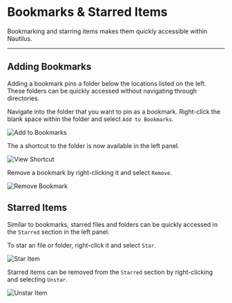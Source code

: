 # Bookmarks & Starred Items

Bookmarking and starring items makes them quickly accessible within Nautilus.

---

## Adding Bookmarks

Adding a bookmark pins a folder below the locations listed on the left. These folders can be quickly accessed without navigating through directories.

Navigate into the folder that you want to pin as a bookmark. Right-click the blank space within the folder and select `Add to Bookmarks`.

![Add to Bookmarks](/images/navigate-files-folders/add-to-bookmarks.png)

The a shortcut to the folder is now available in the left panel.

![View Shortcut](/images/navigate-files-folders/view-shortcut.png)

Remove a bookmark by right-clicking it and select `Remove`.

![Remove Bookmark](/images/navigate-files-folders/remove-bookmark.png)

## Starred Items

Similar to bookmarks, starred files and folders can be quickly accessed in the `Starred` section in the left panel.

To star an file or folder, right-click it and select `Star`.

![Star Item](/images/navigate-files-folders/star-item.png)

Starred items can be removed from the `Starred` section by right-clicking and selecting `Unstar`.

![Unstar Item](/images/navigate-files-folders/unstar-item.png)
